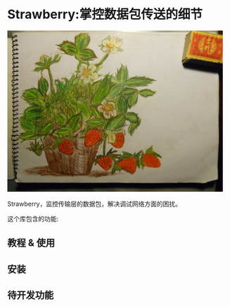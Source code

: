 # Strawberry:掌控数据包传送的细节
![](https://github.com/mm530/strawberry/raw/master/logo.jpeg)

Strawberry，监控传输层的数据包，解决调试网络方面的困扰。

这个库包含的功能:

## 教程 & 使用

## 安装

## 待开发功能